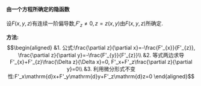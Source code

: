 #### 由一个方程所确定的隐函数 
设$F(x, y, z)$有连续一阶偏导数,$F'_z\not=0, z=z(x, y)$由$F(x, y, z)$所确定.

**方法:**  
$$\begin{aligned}
&1. 公式:\frac{\partial z}{\partial x}=-\frac{F'_{x}}{F'_{z}}, \frac{\partial z}{\partial y}=-\frac{F'_{y}}{F'_{z}}\\
&2. 等式两边求导F'_{x}+F'_{z}\frac{\Delta z}{\Delta x}=0, F'_x+F'_z\frac{\partial z}{\partial y}=0\\
&3. 利用微分形式不变性:F'_x\mathrm{d}x+F'_y\mathrm{d}y+F'_z\mathrm{d}z=0
\end{aligned}$$
